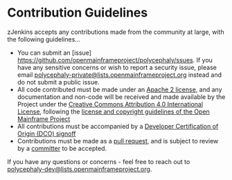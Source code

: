 # Contribution Guidelines

zJenkins accepts any contributions made from the community at large, with the following guidelines...

- You can submit an [issue] https://github.com/openmainframeproject/polycephaly/ssues. If you have any sensitive concerns or wish to report a security issue, please email polycephaly-private@lists.openmainframeproject.org instead and do not submit a public issue.
- All code contributed must be made under an [Apache 2 license](https://spdx.org/licenses/Apache-2.0.html), and any documentation and non-code will be received and made available by the Project under the [Creative Commons Attribution 4.0 International License](http://creativecommons.org/licenses/by/4.0/), following the [license and copyright guidelines of the Open Mainframe Project](https://github.com/openmainframeproject/tsc/blob/master/process/contribution_guidelines.md#license-specification)
- All contributions must be accompanied by a [Developer Certification of Origin (DCO) signoff](https://github.com/openmainframeproject/tsc/blob/master/process/contribution_guidelines.md#developer-certificate-of-origin)
- Contributions must be made as a [pull request](https://github.com/openmainframeproject/ploycephaly/pulls), and is subject to review by a [committer](https://github.com/openmainframeproject/polycephaly/blob/master/governance.md#committer) to be accepted.

If you have any questions or concerns - feel free to reach out to polycephaly-dev@lists.openmainframeproject.org.
